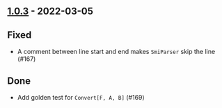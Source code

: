 ## [1.0.3](https://github.com/Kevin-Lee/whatsub/issues?utf8=%E2%9C%93&q=is%3Aissue+is%3Aclosed+milestone%3Amilestone8) - 2022-03-05


## Fixed
* A comment between line start and end makes `SmiParser` skip the line (#167)

## Done
* Add golden test for `Convert[F, A, B]` (#169)
